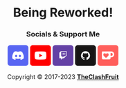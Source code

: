 <h1 align="center">Being Reworked!</h1>

<h3 align="center">Socials & Support Me</h3>

<p align="center">
  <a href="https://discord.gg/CWEApqJ6rc"><img alt="Discord" src="https://raw.githubusercontent.com/TheClashFruit/TheClashFruit/main/Discord.png" height="48px"></a>
  <a href="https://youtube.com/@TheClashFruit"><img alt="YouTube" src="https://raw.githubusercontent.com/TheClashFruit/TheClashFruit/main/Youtube.png" height="48px"></a>
  <a href="https://twitch.tv/TheClashFruit"><img alt="Twitch" src="https://raw.githubusercontent.com/TheClashFruit/TheClashFruit/main/Twitch.png" height="48px"></a>
  <a href="https://github.com/sponsors/TheClashFruit"><img alt="Github Sponsors" src="https://raw.githubusercontent.com/TheClashFruit/TheClashFruit/main/GitHub.png" height="48px"></a>
  <a href="https://ko-fi.com/TheClashFruit"><img alt="Ko-Fi" src="https://raw.githubusercontent.com/TheClashFruit/TheClashFruit/main/Ko-Fi.png" height="48px"></a>
</p>

<p align="center">
  Copyright &copy; 2017-2023 <a href="https://bit.ly/3bgQPpC"><b>TheClashFruit</b></a>
</p>
